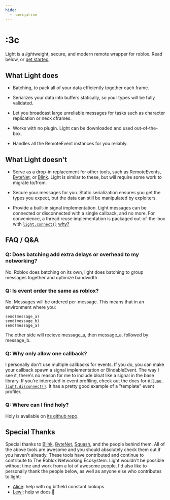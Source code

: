 ```yaml
---
hide:
  - navigation
---
```


# :3c

Light is a *light*weight, secure, and modern remote wrapper for roblox. Read below, or [get started](quick-start/index.md).

## What Light does

- Batching, to pack all of your data efficiently together each frame.

- Serializes your data into buffers statically, so your types will be fully validated.

- Let you broadcast large unreliable messages for tasks such as character replication or neck cframes.

- Works with no plugin. Light can be downloaded and used out-of-the-box.

- Handles all the RemoteEvent instances for you reliably.

## What Light doesn't

- Serve as a drop-in replacement for other tools, such as RemoteEvents,
<a href="https://github.com/ffrostfall/ByteNet" target="_blank">ByteNet</a>,
or <a href="https://github.com/1Axen/blink" target="_blank">Blink</a>.
Light is similar to these, but will require some work to migrate to/from.

- Secure your messages for you. Static serialization ensures you get the types you expect, but the data can still be manipulated by exploiters.

- Provide a built-in signal implementation.
Light messages can be connected or disconnected with a single callback, and no more. For convenience, a thread reuse
implementation is packaged out-of-the-box with [`light.connect()`](./api/network/messages/listening/connect.md)
[why?](#q-why-only-allow-one-callback)

## FAQ / Q&A

### Q: Does batching add extra delays or overhead to my networking?

No. Roblox does batching on its own, light does batching to group messages together and optimize bandwidth

### Q: Is event order the same as roblox?

No. Messages will be ordered per-message. This means that in an environment where you:

```luau
send(message_a)
send(message_b)
send(message_a)
```

The other side will recieve message_a, then message_a, followed by message_b.

### Q: Why only allow one callback?

I personally don't use multiple callbacks for events. If you do, you can make your callback spawn a signal
implementation or BindableEvent. The way I see it, there's no reason for me to include bloat like a signal in the base
library. If you're interested in event profiling, check out the docs for
[`#!luau light.disconnect()`](./api/network/messages/listening/disconnect.md). It has a pretty good example of a
"template" event profiler.

### Q: Where can I find holy?

Holy is available on [its github repo](https://github.com/hardlyardi/holy).

## Special Thanks

Special thanks to
<a href="https://github.com/1Axen/blink" target="_blank">Blink</a>,
<a href="https://github.com/ffrostfall/ByteNet" target="_blank">ByteNet</a>,
<a href="https://github.com/Data-Oriented-House/Squash" target="_blank">Squash</a>,
and the people behind them. All of the above tools are awesome and you should absolutely check them out if you haven't
already. These tools have contributed and continue to contribute to The Roblox Networking Ecosystem. Light wouldn't be
possible without time and work from a lot of awesome people. I'd also like to personally thank the people below, as well
as anyone else who contributes to light:

- <a href="https://github.com/alicesaidhi/" target="_blank">Alice</a>: help with og bitfield constant lookups
- <a href="https://github.com/lewisakura/" target="_blank">Lewi</a>: help w docs :pray:
